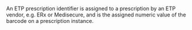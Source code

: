 An ETP prescription identifier is assigned to a prescription by an ETP vendor, e.g. ERx or Medisecure, and is the assigned numeric value of the barcode on a prescription instance.
